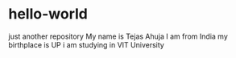 # hello-world
just another repository
My name is Tejas Ahuja
I am from India
my birthplace is UP
i am studying in VIT University
